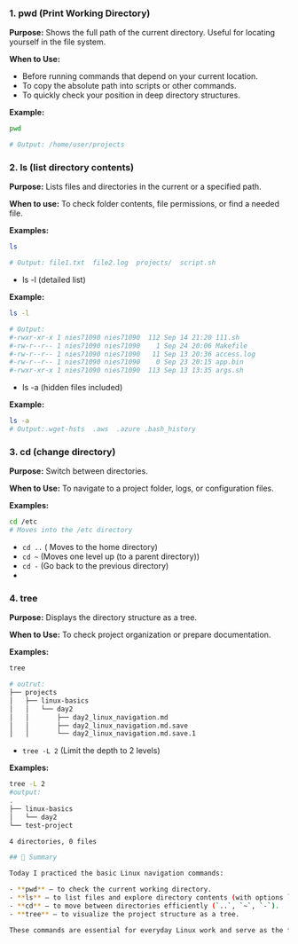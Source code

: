 ### 1. pwd (Print Working Directory)

**Purpose:** Shows the full path of the current directory. Useful for locating yourself in the file system.

**When to Use:**
- Before running commands that depend on your current location.  
- To copy the absolute path into scripts or other commands.  
- To quickly check your position in deep directory structures.  

**Example:**

```bash
pwd

# Output: /home/user/projects
```

### 2. ls (list directory contents)

**Purpose:** Lists files and directories in the current or a specified path.  

**When to use:** To check folder contents, file permissions, or find a needed file.  

**Examples:**

```bash
ls

# Output: file1.txt  file2.log  projects/  script.sh
```
- ls -l (detailed list)

**Example:**
```bash
ls -l

# Output: 
#-rwxr-xr-x 1 nies71090 nies71090  112 Sep 14 21:20 111.sh
#-rw-r--r-- 1 nies71090 nies71090    1 Sep 24 20:06 Makefile
#-rw-r--r-- 1 nies71090 nies71090   11 Sep 13 20:36 access.log
#-rw-r--r-- 1 nies71090 nies71090    0 Sep 23 20:15 app.bin
#-rwxr-xr-x 1 nies71090 nies71090  113 Sep 13 13:35 args.sh
```
- ls -a (hidden files included)

**Example:**
```bash
ls -a
# Output:.wget-hsts  .aws  .azure .bash_history             
```


### 3. cd (change directory)

**Purpose:** Switch between directories.

**When to Use:** To navigate to a project folder, logs, or configuration files.

**Examples:**

```bash
cd /etc
# Moves into the /etc directory
```
- `cd ..` ( Moves to the home directory)
- `cd ~` (Moves one level up (to a parent directory))
- `cd -` (Go back to the previous directory)
- 
### 4. tree 
**Purpose:** Displays the directory structure as a tree.

**When to Use:** To check project organization or prepare documentation. 

**Examples:**
```bash
tree

# outrut: 
├── projects
│   ├── linux-basics
│   │   └── day2
│   │       ├── day2_linux_navigation.md
│   │       ├── day2_linux_navigation.md.save
│   │       └── day2_linux_navigation.md.save.1
```
- `tree -L 2` (Limit the depth to 2 levels)

**Examples:**
```bash
tree -L 2
#output: 
.
├── linux-basics
│   └── day2
└── test-project

4 directories, 0 files

## 📌 Summary

Today I practiced the basic Linux navigation commands:

- **pwd** — to check the current working directory.  
- **ls** — to list files and explore directory contents (with options `-l`, `-a`).  
- **cd** — to move between directories efficiently (`..`, `~`, `-`).  
- **tree** — to visualize the project structure as a tree.  

These commands are essential for everyday Linux work and serve as the foundation for more advanced administration and DevOps tasks.
